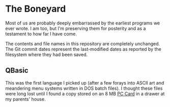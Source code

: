 # The Boneyard

Most of us are probably deeply embarrassed by the earliest programs we ever wrote. I am too, but I'm preserving them for posterity and as a testament to how far I have come.

The contents and file names in this repository are completely unchanged. The Git commit dates represent the last-modified dates as reported by the filesystem where they had been saved.

## QBasic

This was the first language I picked up (after a few forays into ASCII art and meandering menu systems written in DOS batch files). I thought these files were long lost until I found a copy stored on an 8 MB [PC Card](https://en.wikipedia.org/wiki/PC_Card) in a drawer at my parents' house.
